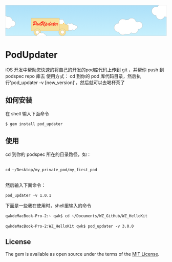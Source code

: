 ![pod_updater](https://github.com/hwzss/sketch_learning/blob/master/%E4%BD%9C%E5%93%812/%E6%B7%A1%E8%93%9D%E8%89%B2%E9%A3%8E%E6%A0%BC1.png)



# PodUpdater

iOS 开发中帮助您快速的将自己的开发的pod库代码上传到 git ，并帮你 push 到 podspec repo 库去
使用方式： cd 到你的 pod 库代码目录，然后执行'pod_updater -v [new_version]'，然后就可以去喝杯茶了

## 如何安装

在 shell 输入下面命令

    $ gem install pod_updater

## 使用

cd 到你的 podspec 所在的目录路径，如：

```

cd ~/Desktop/my_private_pod/my_first_pod
    
```
然后输入下面命令： 

```
pod_updater -v 1.0.1
```

下面是一些我在使用时，shell里输入的命令

```
qwkdeMacBook-Pro-2:~ qwk$ cd ~/Documents/WZ_GitHub/WZ_HelloKit 

qwkdeMacBook-Pro-2:WZ_HelloKit qwk$ pod_updater -v 3.0.0

```



## License

The gem is available as open source under the terms of the [MIT License](https://opensource.org/licenses/MIT).




